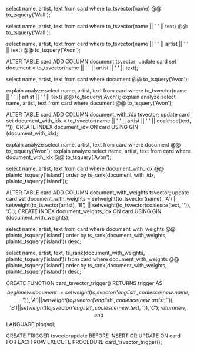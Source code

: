 select name, artist, text
from card
where to_tsvector(name) @@ to_tsquery('Wall');

select name, artist, text
from card
where to_tsvector(name || ' ' || text) @@ to_tsquery('Wall');

select name, artist, text
from card
where to_tsvector(name || ' ' || artist || ' ' || text) @@ to_tsquery('Avon');

ALTER TABLE card
  ADD COLUMN document tsvector;
update card
set document = to_tsvector(name || ' ' || artist || ' ' || text);

select name, artist, text
from card
where document @@ to_tsquery('Avon');

explain analyze select name, artist, text
                from card
                where to_tsvector(name || ' ' || artist || ' ' || text) @@ to_tsquery('Avon');
explain analyze select name, artist, text
                from card
                where document @@ to_tsquery('Avon');

ALTER TABLE card
  ADD COLUMN document_with_idx tsvector;
update card
set document_with_idx = to_tsvector(name || ' ' || artist || ' ' || coalesce(text, ''));
CREATE INDEX document_idx
  ON card
  USING GIN (document_with_idx);

explain analyze select name, artist, text
                from card
                where document @@ to_tsquery('Avon');
explain analyze select name, artist, text
                from card
                where document_with_idx @@ to_tsquery('Avon');

select name, artist, text
from card
where document_with_idx @@ plainto_tsquery('island')
order by ts_rank(document_with_idx, plainto_tsquery('island'));


ALTER TABLE card
  ADD COLUMN document_with_weights tsvector;
update card
set document_with_weights = setweight(to_tsvector(name), 'A') ||
  setweight(to_tsvector(artist), 'B') ||
    setweight(to_tsvector(coalesce(text, '')), 'C');
CREATE INDEX document_weights_idx
  ON card
  USING GIN (document_with_weights);

select name, artist, text
from card
where document_with_weights @@ plainto_tsquery('island')
order by ts_rank(document_with_weights, plainto_tsquery('island')) desc;

select name, artist, text, ts_rank(document_with_weights, plainto_tsquery('island'))
from card
where document_with_weights @@ plainto_tsquery('island')
order by ts_rank(document_with_weights, plainto_tsquery('island')) desc;

CREATE FUNCTION card_tsvector_trigger() RETURNS trigger AS $$
begin
  new.document :=
  setweight(to_tsvector('english', coalesce(new.name, '')), 'A')
  || setweight(to_tsvector('english', coalesce(new.artist, '')), 'B')
  || setweight(to_tsvector('english', coalesce(new.text, '')), 'C');
  return new;
end
$$ LANGUAGE plpgsql;

CREATE TRIGGER tsvectorupdate BEFORE INSERT OR UPDATE
    ON card FOR EACH ROW EXECUTE PROCEDURE card_tsvector_trigger();
